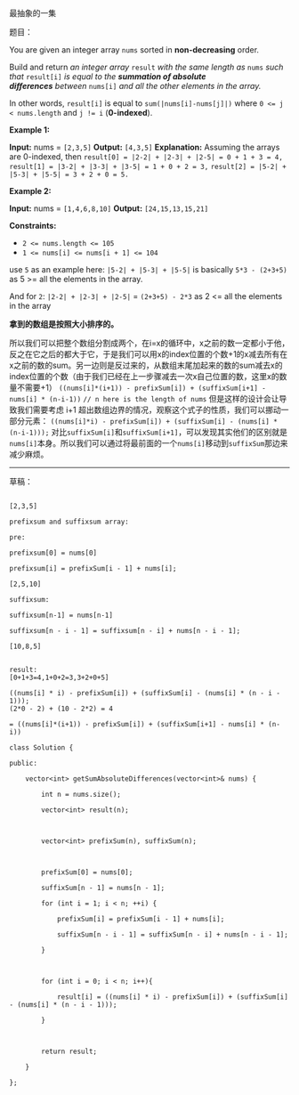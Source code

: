 最抽象的一集

题目：

You are given an integer array `nums` sorted in **non-decreasing** order.

Build and return _an integer array_ `result` _with the same length as_ `nums` _such that_ `result[i]` _is equal to the **summation of absolute differences** between_ `nums[i]` _and all the other elements in the array._

In other words, `result[i]` is equal to `sum(|nums[i]-nums[j]|)` where `0 <= j < nums.length` and `j != i` (**0-indexed**).

**Example 1:**

**Input:** nums = `[2,3,5]`
**Output:** `[4,3,5]`
**Explanation:** Assuming the arrays are 0-indexed, then
`result[0] = |2-2| + |2-3| + |2-5| = 0 + 1 + 3 = 4,`
`result[1] = |3-2| + |3-3| + |3-5| = 1 + 0 + 2 = 3,`
`result[2] = |5-2| + |5-3| + |5-5| = 3 + 2 + 0 = 5.`

**Example 2:**

**Input:** nums = `[1,4,6,8,10]`
**Output:** `[24,15,13,15,21]`

**Constraints:**

- `2 <= nums.length <= 105`
- `1 <= nums[i] <= nums[i + 1] <= 104`

use `5` as an example here:
`|5-2| + |5-3| + |5-5|`
is basically
`5*3 - (2+3+5)`
as 5 >= all the elements in the array.

And for `2`:
`|2-2| + |2-3| + |2-5|` = `(2+3+5) - 2*3`
as 2 <= all the elements in the array

**拿到的数组是按照大小排序的。**

所以我们可以把整个数组分割成两个，在i=x的循环中，x之前的数一定都小于他，反之在它之后的都大于它，于是我们可以用x的index位置的个数+1的x减去所有在x之前的数的sum。另一边则是反过来的，从数组末尾加起来的数的sum减去x的index位置的个数（由于我们已经在上一步骤减去一次x自己位置的数，这里x的数量不需要+1）
`((nums[i]*(i+1)) - prefixSum[i]) + (suffixSum[i+1] - nums[i] * (n-i-1))`
`// n here is the length of nums`
但是这样的设计会让导致我们需要考虑 i+1 超出数组边界的情况，观察这个式子的性质，我们可以挪动一部分元素：
`((nums[i]*i) - prefixSum[i]) + (suffixSum[i] - (nums[i] * (n-i-1)));`
对比`suffixSum[i]`和`suffixSum[i+1]`，可以发现其实他们的区别就是`nums[i]`本身。所以我们可以通过将最前面的一个`nums[i]`移动到`suffixSum`那边来减少麻烦。

---

草稿：

```

[2,3,5]

prefixsum and suffixsum array:

pre:

prefixsum[0] = nums[0]

prefixsum[i] = prefixSum[i - 1] + nums[i];

[2,5,10]

suffixsum:

suffixsum[n-1] = nums[n-1]

suffixsum[n - i - 1] = suffixsum[n - i] + nums[n - i - 1];

[10,8,5]


result:
[0+1+3=4,1+0+2=3,3+2+0+5]

((nums[i] * i) - prefixSum[i]) + (suffixSum[i] - (nums[i] * (n - i - 1)));
(2*0 - 2) + (10 - 2*2) = 4 

= ((nums[i]*(i+1)) - prefixSum[i]) + (suffixSum[i+1] - nums[i] * (n-i))

```

```
class Solution {

public:

    vector<int> getSumAbsoluteDifferences(vector<int>& nums) {

        int n = nums.size();

        vector<int> result(n);



        vector<int> prefixSum(n), suffixSum(n);

  

        prefixSum[0] = nums[0];

        suffixSum[n - 1] = nums[n - 1];

        for (int i = 1; i < n; ++i) {

            prefixSum[i] = prefixSum[i - 1] + nums[i];

            suffixSum[n - i - 1] = suffixSum[n - i] + nums[n - i - 1];

        }

  

        for (int i = 0; i < n; i++){

            result[i] = ((nums[i] * i) - prefixSum[i]) + (suffixSum[i] - (nums[i] * (n - i - 1)));

        }

  

        return result;

    }

};
```